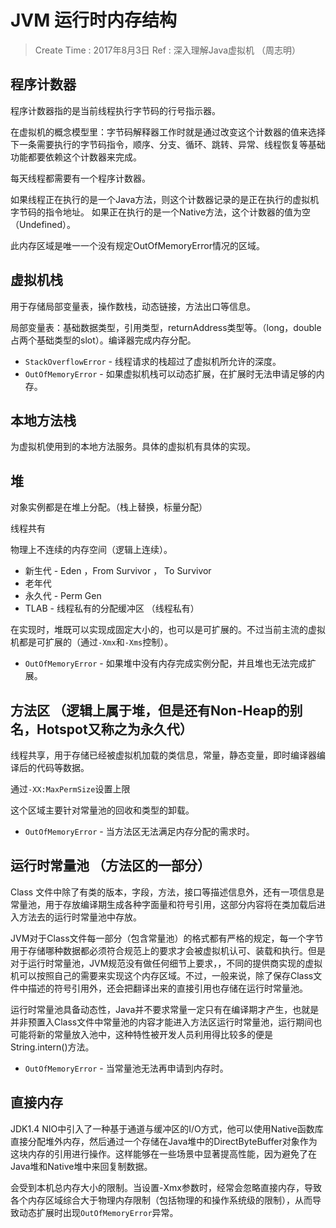 
# JVM 运行时内存结构

> Create Time : 2017年8月3日  Ref : 深入理解Java虚拟机 （周志明）

## 程序计数器

程序计数器指的是当前线程执行字节码的行号指示器。

在虚拟机的概念模型里：字节码解释器工作时就是通过改变这个计数器的值来选择下一条需要执行的字节码指令，顺序、分支、循环、跳转、异常、线程恢复等基础功能都要依赖这个计数器来完成。

每天线程都需要有一个程序计数器。

如果线程正在执行的是一个Java方法，则这个计数器记录的是正在执行的虚拟机字节码的指令地址。
如果正在执行的是一个Native方法，这个计数器的值为空（Undefined）。

此内存区域是唯一一个没有规定OutOfMemoryError情况的区域。

## 虚拟机栈

用于存储局部变量表，操作数栈，动态链接，方法出口等信息。

局部变量表：基础数据类型，引用类型，returnAddress类型等。（long，double占两个基础类型的slot）。编译器完成内存分配。

* `StackOverflowError` - 线程请求的栈超过了虚拟机所允许的深度。
* `OutOfMemoryError` - 如果虚拟机栈可以动态扩展，在扩展时无法申请足够的内存。

## 本地方法栈

为虚拟机使用到的本地方法服务。具体的虚拟机有具体的实现。

## 堆

对象实例都是在堆上分配。（栈上替换，标量分配）

线程共有

物理上不连续的内存空间（逻辑上连续）。

* 新生代 - Eden ，From Survivor ， To Survivor
* 老年代
* 永久代 - Perm Gen
* TLAB - 线程私有的分配缓冲区 （线程私有）

在实现时，堆既可以实现成固定大小的，也可以是可扩展的。不过当前主流的虚拟机都是可扩展的（通过`-Xmx`和`-Xms`控制）。

* `OutOfMemoryError` - 如果堆中没有内存完成实例分配，并且堆也无法完成扩展。

## 方法区 （逻辑上属于堆，但是还有Non-Heap的别名，Hotspot又称之为永久代）

线程共享，用于存储已经被虚拟机加载的类信息，常量，静态变量，即时编译器编译后的代码等数据。

通过`-XX:MaxPermSize`设置上限

这个区域主要针对常量池的回收和类型的卸载。

* `OutOfMemoryError` - 当方法区无法满足内存分配的需求时。


## 运行时常量池 （方法区的一部分）

Class 文件中除了有类的版本，字段，方法，接口等描述信息外，还有一项信息是常量池，用于存放编译期生成各种字面量和符号引用，这部分内容将在类加载后进入方法去的运行时常量池中存放。

JVM对于Class文件每一部分（包含常量池）的格式都有严格的规定，每一个字节用于存储哪种数据都必须符合规范上的要求才会被虚拟机认可、装载和执行。但是对于运行时常量池，JVM规范没有做任何细节上要求，，不同的提供商实现的虚拟机可以按照自己的需要来实现这个内存区域。不过，一般来说，除了保存Class文件中描述的符号引用外，还会把翻译出来的直接引用也存储在运行时常量池。

运行时常量池具备动态性，Java并不要求常量一定只有在编译期才产生，也就是并非预置入Class文件中常量池的内容才能进入方法区运行时常量池，运行期间也可能将新的常量放入池中，这种特性被开发人员利用得比较多的便是String.intern()方法。

* `OutOfMemoryError` - 当常量池无法再申请到内存时。

## 直接内存

JDK1.4 NIO中引入了一种基于通道与缓冲区的I/O方式，他可以使用Native函数库直接分配堆外内存，然后通过一个存储在Java堆中的DirectByteBuffer对象作为这块内存的引用进行操作。这样能够在一些场景中显著提高性能，因为避免了在Java堆和Native堆中来回复制数据。

会受到本机总内存大小的限制。当设置-Xmx参数时，经常会忽略直接内存，导致各个内存区域综合大于物理内存限制（包括物理的和操作系统级的限制），从而导致动态扩展时出现`OutOfMemoryError`异常。












